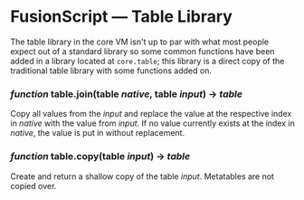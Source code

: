 # FusionScript &mdash; Table Library

The table library in the core VM isn't up to par with what most people expect
out of a standard library so some common functions have been added in a library
located at `core.table`; this library is a direct copy of the traditional table
library with some functions added on.

### _function_ table.join(table _native_, table _input_) -> _table_

Copy all values from the _input_ and replace the value at the respective index
in _native_ with the value from _input_. If no value currently exists at the
index in _native_, the value is put in without replacement.

### _function_ table.copy(table _input_) -> _table_

Create and return a shallow copy of the table _input_. Metatables are not
copied over.
